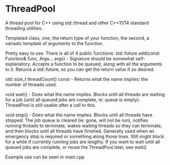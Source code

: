 # ThreadPool
A thread pool for C++ using std::thread and other C++11/14 standard threading utilities.

Templated class, one, the return type of your function, the second, a variadic template of arguments to the function.

Pretty easy to use. There is all of 4 public functions:
std::future<Ret> add(const Function& func, Args... args)
	- Signature should be somewhat self-explanatory. Accepts a function to be queued, along with all the arguments to it. Returns a std::future, so you can get the return value if so desired.
	
std::size_t threadCount() const
	- Returns what the name implies: the number of threads used. 
	
void wait()
	- Does what the name implies. Blocks until all threads are waiting for a job (until all queued jobs are complete, ie: queue is empty). ThreadPool is still usable after a call to this.
	
void stop()
	- Does what the name implies. Blocks until all threads have stopped. The job queue is cleared (ie: gone, will not be run), notifies running threads to terminate, wakes waiting threads so they can terminate, and then blocks until all threads have finished. Generally used when an emergency stop is required or something along those lines. Still might block for a while if currently running jobs are lengthy. If you want to wait until all queued jobs are complete, or reuse the ThreadPool later, see wait()
	
Example use can be seen in main.cpp
